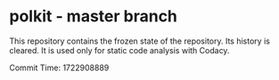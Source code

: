 # polkit - master branch

This repository contains the frozen state of the repository.
Its history is cleared. It is used only for static code
analysis with Codacy.

Commit Time: 1722908889